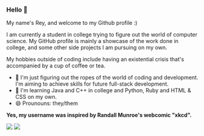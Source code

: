 ### Hello 👋

My name's Rey, and welcome to my Github profile :)

I am currently a student in college trying to figure out the world of computer science. My GitHub profile is mainly a showcase of the work done in college, and some other side projects I am pursuing on my own.

My hobbies outside of coding include having an existential crisis that's accompanied by a cup of coffee or tea.

- 🔭 I'm just figuring out the ropes of the world of coding and development. I'm aiming to achieve skills for future full-stack development.
- 🌱 I'm learning Java and C++ in college and Python, Ruby and HTML & CSS on my own.
- 😄 Prounouns: they/them

**Yes, my username was inspired by Randall Munroe's webcomic "xkcd".**


![](https://github.com/exkcd/github-stats/blob/master/generated/overview.svg)
![](https://github.com/exkcd/github-stats/blob/master/generated/languages.svg)
